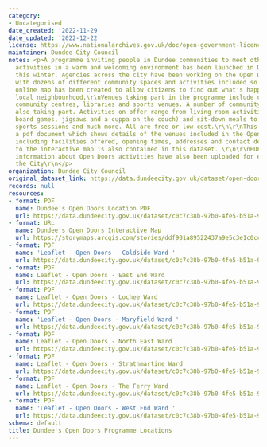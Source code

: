 ```yaml
---
category:
- Uncategorised
date_created: '2022-11-29'
date_updated: '2022-12-22'
license: https://www.nationalarchives.gov.uk/doc/open-government-licence/version/3/
maintainer: Dundee City Council
notes: <p>A programme inviting people in Dundee communities to meet others and enjoy
  activities in a warm and welcoming environment has been launched in Dundee City
  this winter. Agencies across the city have been working on the Open Doors programme,
  with dozens of different community spaces and activities included so far.\r\n\r\nAn
  online map has been created to allow citizens to find out what's happening in their
  local neighbourhood.\r\nVenues taking part in the programme include churches and
  community centres, libraries and sports venues. A number of community groups are
  also taking part. Activities on offer range from living room activities (such as
  board games, jigsaws and a cuppa on the couch) and sit-down meals to craft groups,
  sports sessions and much more. All are free or low-cost.\r\n\r\nThis dataset contains
  a pdf document which shows details of the venues included in the Open Doors Programme
  including facilities offered, opening times, addresses and contact details. A link
  to the interactive map is also contained in this dataset. \r\n\r\nPDF leaflets containing
  information about Open Doors activities have also been uploaded for each Ward in
  the City\r\n</p>
organization: Dundee City Council
original_dataset_link: https://data.dundeecity.gov.uk/dataset/open-doors-programme-locations
records: null
resources:
- format: PDF
  name: Dundee's Open Doors Location PDF
  url: https://data.dundeecity.gov.uk/dataset/c0c7c38b-97b0-4fe5-b51a-994b79bd4a7d/resource/b802ede0-5b98-4763-b704-8f63c06800a6/download/open_doors_locations_22_12_22.pdf
- format: URL
  name: Dundee's Open Doors Interactive Map
  url: https://storymaps.arcgis.com/stories/ddf901a89522437a9e5c3e1c0ccf2c7e
- format: PDF
  name: 'Leaflet - Open Doors - Coldside Ward '
  url: https://data.dundeecity.gov.uk/dataset/c0c7c38b-97b0-4fe5-b51a-994b79bd4a7d/resource/22d53b56-d6a6-48d0-89db-f316ee60280b/download/open_doors_leaflet_coldside_ward.pdf
- format: PDF
  name: Leaflet - Open Doors - East End Ward
  url: https://data.dundeecity.gov.uk/dataset/c0c7c38b-97b0-4fe5-b51a-994b79bd4a7d/resource/133fdcd4-af4c-4b01-9109-f440e46810ec/download/open_doors_leaflet_east_end_ward.pdf
- format: PDF
  name: Leaflet - Open Doors - Lochee Ward
  url: https://data.dundeecity.gov.uk/dataset/c0c7c38b-97b0-4fe5-b51a-994b79bd4a7d/resource/1a90c391-49df-4df9-82ad-fcfe68e0737a/download/open_doors_leaflet_lochee_ward.pdf
- format: PDF
  name: 'Leaflet - Open Doors - Maryfield Ward '
  url: https://data.dundeecity.gov.uk/dataset/c0c7c38b-97b0-4fe5-b51a-994b79bd4a7d/resource/467fde4a-57eb-4967-82c5-fd688e2e31a8/download/open_doors_leaflet_maryfield_ward.pdf
- format: PDF
  name: Leaflet - Open Doors - North East Ward
  url: https://data.dundeecity.gov.uk/dataset/c0c7c38b-97b0-4fe5-b51a-994b79bd4a7d/resource/dd223f90-ab34-4d8b-a856-7ea147579dbf/download/open_doors_leaflet_north_east_ward.pdf
- format: PDF
  name: Leaflet - Open Doors - Strathmartine Ward
  url: https://data.dundeecity.gov.uk/dataset/c0c7c38b-97b0-4fe5-b51a-994b79bd4a7d/resource/5a512daa-602e-482e-8d95-7f3a76f9ba8f/download/open_doors_leaflet_strathmartine_ward.pdf
- format: PDF
  name: Leaflet - Open Doors - The Ferry Ward
  url: https://data.dundeecity.gov.uk/dataset/c0c7c38b-97b0-4fe5-b51a-994b79bd4a7d/resource/a50c4b2a-ee16-4400-8fc5-7543d0079280/download/open_doors_leaflet_the_ferry_ward.pdf
- format: PDF
  name: 'Leaflet - Open Doors - West End Ward '
  url: https://data.dundeecity.gov.uk/dataset/c0c7c38b-97b0-4fe5-b51a-994b79bd4a7d/resource/5bccb7d0-0f89-41c6-9b2e-267d9b7bcf77/download/open_doors_leaflet_west_end_ward.pdf
schema: default
title: Dundee's Open Doors Programme Locations
---
```


